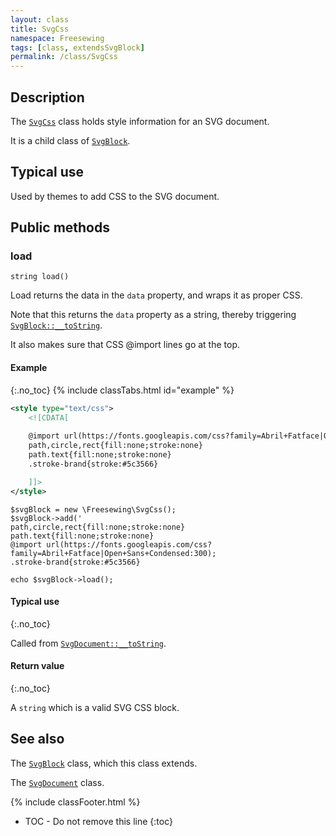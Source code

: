 ```yaml
---
layout: class
title: SvgCss
namespace: Freesewing
tags: [class, extendsSvgBlock]
permalink: /class/SvgCss
---
```

## Description 

The [`SvgCss`](SvgCss) class holds style information
for an SVG document.

It is a child class of [`SvgBlock`](SvgBlock).

## Typical use

Used by themes to add CSS to the SVG document.

## Public methods

### load

```php?start_inline=1
string load()
```
Load returns the data in the `data` property, and wraps it as proper CSS.

Note that this returns the `data` property as a string, 
thereby triggering [`SvgBlock::__toString`](SvgBlock#__tostring).

It also makes sure that CSS @import lines go at the top.

#### Example
{:.no_toc}
{% include classTabs.html
    id="example" 
%}

<div class="tab-content">
<div role="tabpanel" class="tab-pane active" id="example-result" markdown="1">

```xml
<style type="text/css">
    <![CDATA[
    
    @import url(https://fonts.googleapis.com/css?family=Abril+Fatface|Open+Sans+Condensed:300);
    path,circle,rect{fill:none;stroke:none}
    path.text{fill:none;stroke:none}
    .stroke-brand{stroke:#5c3566}

    ]]>
</style>
```

</div>
<div role="tabpanel" class="tab-pane" id="example-code" markdown="1">

```php?start_inline=1
$svgBlock = new \Freesewing\SvgCss();
$svgBlock->add('
path,circle,rect{fill:none;stroke:none}
path.text{fill:none;stroke:none}
@import url(https://fonts.googleapis.com/css?family=Abril+Fatface|Open+Sans+Condensed:300);
.stroke-brand{stroke:#5c3566}

echo $svgBlock->load();
```

</div>
</div>

#### Typical use
{:.no_toc}

Called from [`SvgDocument::__toString`](SvgDocument#__tostring).

#### Return value
{:.no_toc}

A `string` which is a valid SVG CSS block.

## See also

The [`SvgBlock`](SvgBlock) class, which this class extends.

The [`SvgDocument`](SvgDocument) class.

{% include classFooter.html %}
* TOC - Do not remove this line
{:toc}
